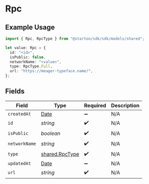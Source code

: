 # Rpc

## Example Usage

```typescript
import { Rpc, RpcType } from "@starton/sdk/sdk/models/shared";

let value: Rpc = {
  id: "<id>",
  isPublic: false,
  networkName: "<value>",
  type: RpcType.Full,
  url: "https://meager-typeface.name/",
};
```

## Fields

| Field                                                                                         | Type                                                                                          | Required                                                                                      | Description                                                                                   |
| --------------------------------------------------------------------------------------------- | --------------------------------------------------------------------------------------------- | --------------------------------------------------------------------------------------------- | --------------------------------------------------------------------------------------------- |
| `createdAt`                                                                                   | [Date](https://developer.mozilla.org/en-US/docs/Web/JavaScript/Reference/Global_Objects/Date) | :heavy_minus_sign:                                                                            | N/A                                                                                           |
| `id`                                                                                          | *string*                                                                                      | :heavy_check_mark:                                                                            | N/A                                                                                           |
| `isPublic`                                                                                    | *boolean*                                                                                     | :heavy_check_mark:                                                                            | N/A                                                                                           |
| `networkName`                                                                                 | *string*                                                                                      | :heavy_check_mark:                                                                            | N/A                                                                                           |
| `type`                                                                                        | [shared.RpcType](../../../sdk/models/shared/rpctype.md)                                       | :heavy_check_mark:                                                                            | N/A                                                                                           |
| `updatedAt`                                                                                   | [Date](https://developer.mozilla.org/en-US/docs/Web/JavaScript/Reference/Global_Objects/Date) | :heavy_minus_sign:                                                                            | N/A                                                                                           |
| `url`                                                                                         | *string*                                                                                      | :heavy_check_mark:                                                                            | N/A                                                                                           |